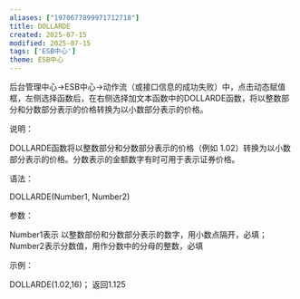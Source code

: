 ```yaml
---
aliases: ["1970677899971712718"]
title: DOLLARDE
created: 2025-07-15
modified: 2025-07-15
tags: ['ESB中心']
theme: ESB中心
---
```


后台管理中心->ESB中心->动作流（或接口信息的成功失败）中，点击动态赋值框，左侧选择函数后，在右侧选择加文本函数中的DOLLARDE函数，将以整数部分和分数部分表示的价格转换为以小数部分表示的价格。

说明：

DOLLARDE函数将以整数部分和分数部分表示的价格（例如 1.02）转换为以小数部分表示的价格。分数表示的金额数字有时可用于表示证券价格。

语法：

DOLLARDE(Number1, Number2)

参数：

Number1表示 以整数部份和分数部分表示的数字，用小数点隔开，必填；Number2表示分数值，用作分数中的分母的整数，必填

示例：

DOLLARDE(1.02,16)； 返回1.125